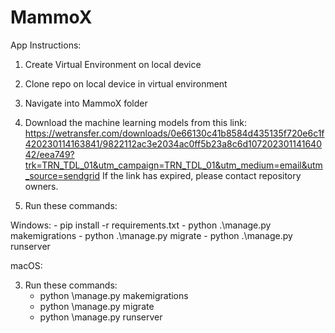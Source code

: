 # MammoX

App Instructions:
1. Create Virtual Environment on local device
 
2. Clone repo on local device in virtual environment 
3. Navigate into MammoX folder 
4. Download the machine learning models from this link:
https://wetransfer.com/downloads/0e66130c41b8584d435135f720e6c1f420230114163841/9822112ac3e2034ac0ff5b23a8c6d10720230114164042/eea749?trk=TRN_TDL_01&utm_campaign=TRN_TDL_01&utm_medium=email&utm_source=sendgrid
If the link has expired, please contact repository owners. 
6. Run these commands:

Windows:
    - pip install -r requirements.txt
    - python .\manage.py makemigrations
    - python .\manage.py migrate
    - python .\manage.py runserver
    
macOS: 

3. Run these commands:
    - python \manage.py makemigrations
    - python \manage.py migrate
    - python \manage.py runserver
